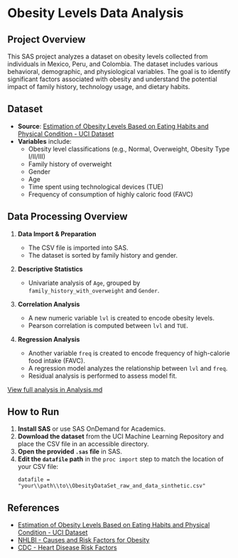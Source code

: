 # Obesity Levels Data Analysis

## Project Overview
This SAS project analyzes a dataset on obesity levels collected from individuals in Mexico, Peru, and Colombia. The dataset includes various behavioral, demographic, and physiological variables. The goal is to identify significant factors associated with obesity and understand the potential impact of family history, technology usage, and dietary habits.

## Dataset
- **Source**: [Estimation of Obesity Levels Based on Eating Habits and Physical Condition - UCI Dataset](https://archive.ics.uci.edu/dataset/544/estimation+of+obesity+levels+based+on+eating+habits+and+physical+condition)
- **Variables** include:
  - Obesity level classifications (e.g., Normal, Overweight, Obesity Type I/II/III)
  - Family history of overweight
  - Gender
  - Age
  - Time spent using technological devices (TUE)
  - Frequency of consumption of highly caloric food (FAVC)

## Data Processing Overview
1. **Data Import & Preparation**
   - The CSV file is imported into SAS.
   - The dataset is sorted by family history and gender.

2. **Descriptive Statistics**
   - Univariate analysis of `Age`, grouped by `family_history_with_overweight` and `Gender`.

3. **Correlation Analysis**
   - A new numeric variable `lvl` is created to encode obesity levels.
   - Pearson correlation is computed between `lvl` and `TUE`.

4. **Regression Analysis**
   - Another variable `freq` is created to encode frequency of high-calorie food intake (FAVC).
   - A regression model analyzes the relationship between `lvl` and `freq`.
   - Residual analysis is performed to assess model fit.

[View full analysis in Analysis.md](https://github.com/lesliekim1/Obesity-Levels-Analysis/blob/main/Analysis.md)

## How to Run
1. **Install SAS** or use SAS OnDemand for Academics.
2. **Download the dataset** from the UCI Machine Learning Repository and place the CSV file in an accessible directory.
3. **Open the provided `.sas` file** in SAS.
4. **Edit the `datafile` path** in the `proc import` step to match the location of your CSV file:
   ```sas
   datafile = "your\\path\\to\\ObesityDataSet_raw_and_data_sinthetic.csv"

## References
- [Estimation of Obesity Levels Based on Eating Habits and Physical Condition - UCI Dataset](https://archive.ics.uci.edu/dataset/544/estimation+of+obesity+levels+based+on+eating+habits+and+physical+condition)
- [NHLBI - Causes and Risk Factors for Obesity](https://www.nhlbi.nih.gov/health/overweight-and-obesity/causes)
- [CDC - Heart Disease Risk Factors](https://www.cdc.gov/heart-disease/risk-factors/index.html)
